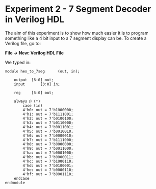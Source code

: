 # Experiment 2 - 7 Segment Decoder in Verilog HDL

The aim of this experiment is to show how much easier it is to program something like a 4 bit input to a 7 segment display can be. To create a Verilog file, go to:

**File -> New: Verilog HDL File**

We typed in:

	module hex_to_7seg		(out, in);

		output	[6:0] out;
		input		[3:0] in;
		
		reg		[6:0] out;
		
		always @ (*)
			case (in)
			4'h0: out = 7'b1000000;
			4'h1: out = 7'b1111001;
			4'h2: out = 7'b0100100;
			4'h3: out = 7'b0110000;
			4'h4: out = 7'b0011001;
			4'h5: out = 7'b0010010;
			4'h6: out = 7'b0000010;
			4'h7: out = 7'b1111000;
			4'h8: out = 7'b0000000;
			4'h9: out = 7'b0011000;
			4'ha: out = 7'b0001000;
			4'hb: out = 7'b0000011;
			4'hc: out = 7'b1000110;
			4'hd: out = 7'b0100001;
			4'he: out = 7'b0000110;
			4'hf: out = 7'b0001110;
		endcase
	endmodule
